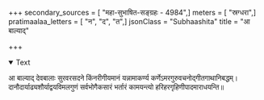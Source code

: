 +++
secondary_sources = [ "महा-सुभाषित-सङ्ग्रहः - 4984",]
meters = [ "स्रग्धरा",]
pratimaalaa_letters = [ "न", "द", "त",]
jsonClass = "Subhaashita"
title = "आ बाल्याद्"

+++

<details open><summary>Text</summary>

आ बाल्याद् देवबालाः सुरवरसदने किंनरीगीयमानं यन्नामाकर्ण्य कर्णेऽमरगुरुवचनोद्गीतगाथानिबद्धम्।  
दानौदार्याढ्यशौर्याद्वयविमलगुणं सर्वभोगैकसारं भर्तारं कामयन्त्यो हरिहरगृहिणीपादमाराधयन्ति॥
</details>
